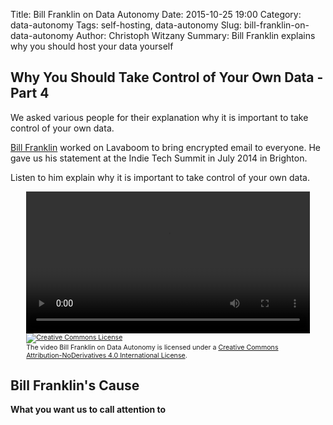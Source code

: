 Title: Bill Franklin on Data Autonomy
Date: 2015-10-25 19:00
Category: data-autonomy
Tags: self-hosting, data-autonomy
Slug: bill-franklin-on-data-autonomy
Author: Christoph Witzany
Summary: Bill Franklin explains why you should host your data yourself

Why You Should Take Control of Your Own Data - Part 4
-----------------------------------------------------

We asked various people for their explanation why it is important to take
control of your own data.

[Bill Franklin](https://billfranklin.eu/) worked on Lavaboom to bring encrypted
email to everyone. He gave us his statement at the Indie Tech Summit in July
2014 in Brighton.

Listen to him explain why it is important to take control of your
own data.

<div style="text-align: center;">
<video controls style="width: 90%">
  <source src="{filename}/video/bill-franklin.mp4" type="video/mp4">
  <source src="{filename}/video/bill-franklin.webm" type="video/webm">
  Your browser does not support the <code>video</code> element.
</video>
<span style="width: 90%; display: inline-block; text-align: left; font-size: 8pt">
<a rel="license" href="http://creativecommons.org/licenses/by-nd/4.0/">
  <img alt="Creative Commons License" style="border-width:0" src="https://i.creativecommons.org/l/by-nd/4.0/80x15.png" />
</a>
<br />
The video <span xmlns:dct="http://purl.org/dc/terms/" property="dct:title">Bill Franklin on Data Autonomy</span>
 is licensed under a
 <a rel="license" href="http://creativecommons.org/licenses/by-nd/4.0/">Creative Commons Attribution-NoDerivatives 4.0 International License</a>.

</span>
</div>

Bill Franklin's Cause
---------------------

**What you want us to call attention to**

